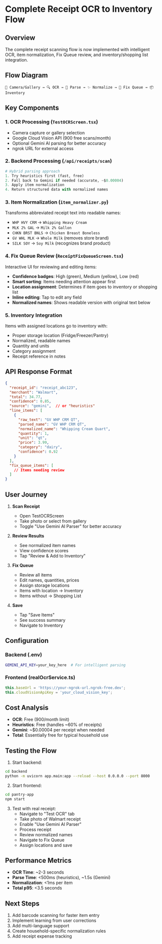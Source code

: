 # Complete Receipt OCR to Inventory Flow

## Overview
The complete receipt scanning flow is now implemented with intelligent OCR, item normalization, Fix Queue review, and inventory/shopping list integration.

## Flow Diagram
```
📸 Camera/Gallery → 🔍 OCR → 🤖 Parse → ✨ Normalize → 📝 Fix Queue → 📦 Inventory
```

## Key Components

### 1. **OCR Processing** (`TestOCRScreen.tsx`)
- Camera capture or gallery selection
- Google Cloud Vision API (900 free scans/month)
- Optional Gemini AI parsing for better accuracy
- ngrok URL for external access

### 2. **Backend Processing** (`/api/receipts/scan`)
```python
# Hybrid parsing approach
1. Try heuristics first (fast, free)
2. Fall back to Gemini if needed (accurate, ~$0.00004)
3. Apply item normalization
4. Return structured data with normalized names
```

### 3. **Item Normalization** (`item_normalizer.py`)
Transforms abbreviated receipt text into readable names:
- `WHP HVY CRM` → `Whipping Heavy Cream`
- `MLK 2% GAL` → `Milk 2% Gallon`
- `CHKN BRST BNLS` → `Chicken Breast Boneless`
- `GV WHL MLK` → `Whole Milk` (removes store brand)
- `SILK SOY` → `Soy Milk` (recognizes brand product)

### 4. **Fix Queue Review** (`ReceiptFixQueueScreen.tsx`)
Interactive UI for reviewing and editing items:
- **Confidence badges**: High (green), Medium (yellow), Low (red)
- **Smart sorting**: Items needing attention appear first
- **Location assignment**: Determines if item goes to inventory or shopping list
- **Inline editing**: Tap to edit any field
- **Normalized names**: Shows readable version with original text below

### 5. **Inventory Integration**
Items with assigned locations go to inventory with:
- Proper storage location (Fridge/Freezer/Pantry)
- Normalized, readable names
- Quantity and units
- Category assignment
- Receipt reference in notes

## API Response Format
```json
{
  "receipt_id": "receipt_abc123",
  "merchant": "Walmart",
  "total": 34.77,
  "confidence": 0.85,
  "source": "gemini",  // or "heuristics"
  "line_items": [
    {
      "raw_text": "GV WHP CRM QT",
      "parsed_name": "GV WHP CRM QT",
      "normalized_name": "Whipping Cream Quart",
      "quantity": 1,
      "unit": "qt",
      "price": 3.99,
      "category": "dairy",
      "confidence": 0.92
    }
  ],
  "fix_queue_items": [
    // Items needing review
  ]
}
```

## User Journey

1. **Scan Receipt**
   - Open TestOCRScreen
   - Take photo or select from gallery
   - Toggle "Use Gemini AI Parser" for better accuracy

2. **Review Results**
   - See normalized item names
   - View confidence scores
   - Tap "Review & Add to Inventory"

3. **Fix Queue**
   - Review all items
   - Edit names, quantities, prices
   - Assign storage locations
   - Items with location → Inventory
   - Items without → Shopping List

4. **Save**
   - Tap "Save Items"
   - See success summary
   - Navigate to Inventory

## Configuration

### Backend (.env)
```bash
GEMINI_API_KEY=your_key_here  # For intelligent parsing
```

### Frontend (realOcrService.ts)
```typescript
this.baseUrl = 'https://your-ngrok-url.ngrok-free.dev';
this.cloudVisionApiKey = 'your_cloud_vision_key';
```

## Cost Analysis
- **OCR**: Free (900/month limit)
- **Heuristics**: Free (handles ~60% of receipts)
- **Gemini**: ~$0.00004 per receipt when needed
- **Total**: Essentially free for typical household use

## Testing the Flow

1. Start backend:
```bash
cd backend
python -m uvicorn app.main:app --reload --host 0.0.0.0 --port 8000
```

2. Start frontend:
```bash
cd pantry-app
npm start
```

3. Test with real receipt:
   - Navigate to "Test OCR" tab
   - Take photo of Walmart receipt
   - Enable "Use Gemini AI Parser"
   - Process receipt
   - Review normalized names
   - Navigate to Fix Queue
   - Assign locations and save

## Performance Metrics
- **OCR Time**: ~2-3 seconds
- **Parse Time**: <500ms (heuristics), ~1.5s (Gemini)
- **Normalization**: <1ms per item
- **Total p95**: <3.5 seconds

## Next Steps
1. Add barcode scanning for faster item entry
2. Implement learning from user corrections
3. Add multi-language support
4. Create household-specific normalization rules
5. Add receipt expense tracking